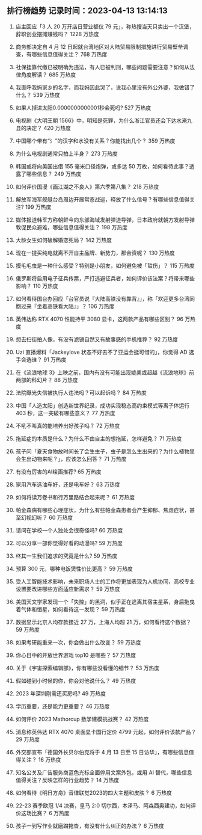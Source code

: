 
## 排行榜趋势 记录时间：2023-04-13 13:14:13
  
  1. 店主回应「3 人 20 万开店日营业额仅 79 元」，称热搜当天只卖出一个汉堡，辞职创业摆摊赚钱吗？ 1228 万热度
    
  2. 商务部决定自 4 月 12 日起就台湾地区对大陆贸易限制措施进行贸易壁垒调查，有哪些信息值得关注？ 768 万热度
    
  3. 社保挂靠代缴已被明确为违法，有人已被判刑，哪些问题需要注意？如何从法律角度解读？ 685 万热度
    
  4. 我直呼我妈家乡的名字，而我妈因此哭了，说我心里没有外公外婆，我做错了什么？ 539 万热度
    
  5. 如果人掉进太阳0.0000000000001秒会死吗? 527 万热度
    
  6. 电视剧《大明王朝 1566》中，明知是死罪，为什么浙江官员还会下达水淹九县的决定？ 420 万热度
    
  7. 中国哪个带有“氵”的汉字和水没有关系？你能找出几个？ 359 万热度
    
  8. 为什么电视剧通常只拍上半身？ 273 万热度
    
  9. 韩国或将向美国出借 155 毫米口径炮弹，或多达 50 万枚，如何看待此事？透露了哪些信息？ 249 万热度
    
  10. 如何评价国漫《画江湖之不良人》第六季第八集？ 218 万热度
    
  11. 解放军海军舰艇台岛周边开展常态战巡，释放了什么信号？有哪些信息值得关注? 199 万热度
    
  12. 媒体报道韩军方称朝鲜今向东部海域发射弹道导弹，日本政府就朝方发射导弹敦促民众避难，哪些信息值得关注？ 198 万热度
    
  13. 大龄女生如何破解婚恋死局？ 142 万热度
    
  14. 现在一提买纯电就离不开自主品牌、新势力，那合资呢？ 130 万热度
    
  15. 摸毛毛虫是一种什么感受？特别是小朋友，如何避免被「蜇伤」？ 115 万热度
    
  16. 俄罗斯将启用电子征兵传票，严打逃避征兵者，如何评价该法案？将带来哪些影响？ 110 万热度
    
  17. 如何看待国台办回应「台官员说『大陆高铁没有靠背』」，称「欢迎更多台湾同胞过来『坐着高铁看大陆』」？ 106 万热度
    
  18. 英伟达称 RTX 4070 性能持平 3080 显卡，这两款产品有哪些区别？ 96 万热度
    
  19. 想去扫街拍人像，有没有滤镜自然又有故事感的手机推荐？ 92 万热度
    
  20. Uzi 直播爆料「Jackeylove 状态不好去不了亚运会挺可惜的」，你觉得 AD 选手会选谁？ 91 万热度
    
  21. 在《流浪地球 3》上映之前，国内有没有可能出现媲美或超越《流浪地球》前两部的科幻片？ 88 万热度
    
  22. 法院曝光失信被执行人违法吗？可以起诉吗？ 84 万热度
    
  23. 中国「人造太阳」创造新世界纪录，成功实现稳态高约束模式等离子体运行 403 秒，这一突破有哪些意义？ 77 万热度
    
  24. 不吼不叫真的能培养出好孩子吗？ 72 万热度
    
  25. 拖延症的本质是什么？为什么不由自主的想拖延，怎样避免？ 71 万热度
    
  26. 孩子问「夏天食物放时间长了会生虫子，虫子是怎么生出来的？为什么植物里会生出动物来呢？」，应该怎么回答？ 71 万热度
    
  27. 有没有厉害的AI绘画推荐? 65 万热度
    
  28. 家用汽车选油车好，还是电车好？ 63 万热度
    
  29. 如何将读万卷书和行万里路结合起来呢？ 61 万热度
    
  30. 帕金森病有哪些心理症状，为什么有些帕金森患者会产生抑郁、焦虑症状，甚至幻视幻听？ 60 万热度
    
  31. 请问在学校一个人独处会很奇怪吗? 60 万热度
    
  32. 可以分享一部你觉得好看的动漫吗? 59 万热度
    
  33. 终其一生我们追求的究竟是什么? 59 万热度
    
  34. 预算 300 元，哪种电饭煲性价比更高？ 59 万热度
    
  35. 受人工智能技术影响，未来职场人士的工作将更加表现为人机协同，高校专业设置要改进哪些方面适应新需求？ 59 万热度
    
  36. 美国天文学家发现一个「失控」的黑洞，似乎正在逃离其宿主星系，身后拖曳着气体和恒星，如何看待这一发现？ 59 万热度
    
  37. 数据显示北京人均存款接近 27 万，上海人均超 21 万，如何看待这个数据？ 59 万热度
    
  38. 如果考研能重来一次，你会做出什么改变？ 59 万热度
    
  39. 你心目中的开放世界游戏 top10 是哪些？ 57 万热度
    
  40. 关于《宇宙探索编辑部》，你有哪些没看懂的细节？ 53 万热度
    
  41. 假如碰到小时候的你，你会对他说什么？ 49 万热度
    
  42. 2023 年深圳刚需还买房吗? 49 万热度
    
  43. 学历重要，还是能力更重要？ 46 万热度
    
  44. 如何评价 2023 Mathorcup 数学建模挑战赛？ 42 万热度
    
  45. 消息称英伟达 RTX 4070 桌面显卡国行定价 4799 元起，如何评价该款产品？ 29 万热度
    
  46. 外交部宣布「德国外长贝尔伯克将于 4 月 13 日至 15 日访华」，有哪些信息值得关注？ 16 万热度
    
  47. 知名公关及广告服务商蓝色光标全面停用文案外包，或用 AI 替代，哪些信息值得关注？反映怎样的行业趋势？ 14 万热度
    
  48. 如何看待《明日方舟》音律联觉2023的四大主题和皮肤？ 6 万热度
    
  49. 22-23 赛季欧冠 1/4 决赛，皇马 2:0 切尔西，本泽马、阿森西奥建功，如何评价这场比赛？ 6 万热度
    
  50. 孩子一到写作业就磨蹭拖沓，有没有什么纠正的办法？ 6 万热度
    